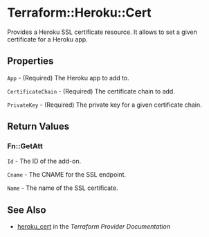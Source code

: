 # Terraform::Heroku::Cert

Provides a Heroku SSL certificate resource. It allows to set a given certificate for a Heroku app.

## Properties

`App` - (Required) The Heroku app to add to.

`CertificateChain` - (Required) The certificate chain to add.

`PrivateKey` - (Required) The private key for a given certificate chain.


## Return Values

### Fn::GetAtt

`Id` - The ID of the add-on.

`Cname` - The CNAME for the SSL endpoint.

`Name` - The name of the SSL certificate.

## See Also

* [heroku_cert](https://www.terraform.io/docs/providers/heroku/r/cert.html) in the _Terraform Provider Documentation_